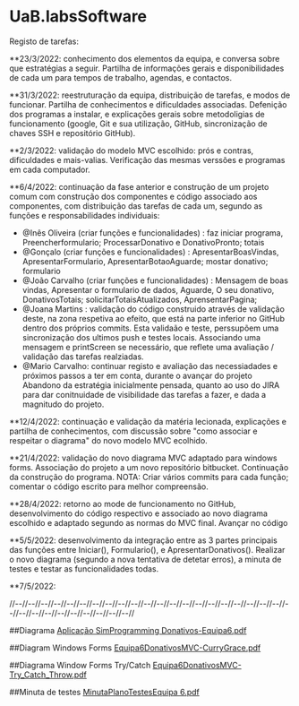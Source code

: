 # UaB.labsSoftware

Registo de tarefas:

**23/3/2022: conhecimento dos elementos da equipa, e conversa sobre que estratégias a seguir. Partilha de informações gerais e disponibilidades de cada um
para tempos de trabalho, agendas, e contactos.

**31/3/2022: reestruturação da equipa, distribuição de tarefas, e modos de funcionar. Partilha de conhecimentos e dificuldades associadas. 
Defenição dos programas a instalar, e explicações gerais sobre metodoligias de funcionamento (google, Git e sua utilização, GitHub, sincronização de chaves SSH e repositório GitHub).

**2/3/2022: validação do modelo MVC escolhido: prós e contras, dificuldades e mais-valias. Verificação das mesmas verssões e programas em cada computador.

**6/4/2022: continuação da fase anterior e construção de um projeto comum com construção dos componentes e código associado aos componentes, com distribuição das tarefas de cada um, segundo as funções e responsabilidades individuais:
  - @Inês Oliveira (criar funções e funcionalidades) : faz iniciar programa, Preencherformulario; ProcessarDonativo e DonativoPronto; totais
  - @Gonçalo (criar funções e funcionalidades) : ApresentarBoasVindas, ApresentarFormulario, ApresentarBotaoAguarde; mostar donativo; formulario
  - @João Carvalho (criar funções e funcionalidades) : Mensagem de boas vindas, Apresentar o formulario de dados, Aguarde, O seu donativo, DonativosTotais; solicitarTotaisAtualizados, AprensentarPagina;
  - @Joana Martins : validação do código construido através de validação deste, na zona respetiva ao efeito, que está na parte inferior no GitHub dentro dos próprios commits. Esta validaão e teste, perssupõem uma sincronização dos ultimos push e testes locais. Associando uma mensagem e printScreen se necessário, que reflete uma avaliação / validação das tarefas realziadas.
  - @Mario Carvalho: continuar registo e avaliação das necessiadades e próximos passos a ter em conta, durante o avançar do projeto
Abandono da estratégia inicialmente pensada, quanto ao uso do JIRA para dar conitnuidade de visibilidade das tarefas a fazer, e dada a magnitudo do projeto.

**12/4/2022: continuação e validação da matéria lecionada, explicações e partilha de conhecimentos, com discussão sobre "como associar e respeitar o diagrama" do novo modelo MVC ecolhido.

**21/4/2022: validação do novo diagrama MVC adaptado para windows forms. Associação do projeto a um novo repositório bitbucket. Continuação da construção do programa. NOTA: Criar vários commits para cada função; comentar o código escrito para melhor compreensão.

**28/4/2022: retorno ao mode de funcionamento no GitHub, desenvolvimento do código respectivo e associado ao novo diagrama escolhido e adaptado segundo as normas do MVC final. Avançar no código 

**5/5/2022: desenvolvimento da integração entre as 3 partes principais das funções entre Iniciar(), Formulario(), e ApresentarDonativos(). Realizar o novo diagrama (segundo a nova tentativa de detetar erros), a minuta de testes e testar as funcionalidades todas.

**7/5/2022: <continuar e validar o programa final> 
  
//--//--//--//--//--//--//--//--//--//--//--//--//--//--//--//--//--//--//--//--//--//--//--//--//--//--//--//--//--//--//--//

##Diagrama
[Aplicação SimProgramming Donativos-Equipa6.pdf](https://github.com/MP-C/UaB.labsSoftware/files/8587255/Aplicacao.SimProgramming.Donativos-Equipa6.pdf)

##Diagram Windows Forms
[Equipa6DonativosMVC-CurryGrace.pdf](https://github.com/MP-C/UaB.labsSoftware/files/8587257/Equipa6DonativosMVC-CurryGrace.pdf)

 ##Diagrama Window Forms Try/Catch
[Equipa6DonativosMVC-Try_Catch_Throw.pdf](https://github.com/MP-C/UaB.labsSoftware/files/8646755/Equipa6DonativosMVC-Try_Catch_Throw.pdf)
  
 ##Minuta de testes
[MinutaPlanoTestesEquipa 6.pdf](https://github.com/MP-C/UaB.labsSoftware/files/8646756/MinutaPlanoTestesEquipa.6.pdf)

